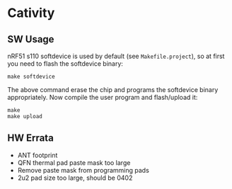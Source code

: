# Cativity

## SW Usage

nRF51 s110 softdevice is used by default (see `Makefile.project`), so at first you need to flash the softdevice binary:

```
make softdevice
```

The above command erase the chip and programs the softdevice binary appropriately. Now compile the user program and flash/upload it:

```
make
make upload
```

## HW Errata
- ANT footprint
- QFN thermal pad paste mask too large
- Remove paste mask from programming pads
- 2u2 pad size too large, should be 0402
